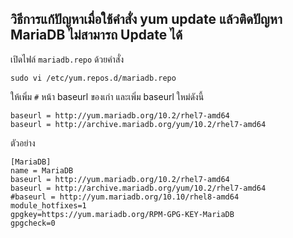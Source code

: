 ## วิธีการแก้ปัญหาเมื่อใช้คำสั่ง yum update แล้วติดปัญหา MariaDB ไม่สามารถ Update ได้

เปิดไฟล์ `mariadb.repo` ด้วยคำสั่ง
```
sudo vi /etc/yum.repos.d/mariadb.repo
```

ให้เพิ่ม `#` หน้า baseurl ของเก่า และเพิ่ม baseurl ใหม่ดังนี้
```
baseurl = http://yum.mariadb.org/10.2/rhel7-amd64
baseurl = http://archive.mariadb.org/yum/10.2/rhel7-amd64
```
ตัวอย่าง
```
[MariaDB]
name = MariaDB
baseurl = http://yum.mariadb.org/10.2/rhel7-amd64
baseurl = http://archive.mariadb.org/yum/10.2/rhel7-amd64
#baseurl = http://yum.mariadb.org/10.10/rhel8-amd64
module_hotfixes=1
gpgkey=https://yum.mariadb.org/RPM-GPG-KEY-MariaDB
gpgcheck=0
```